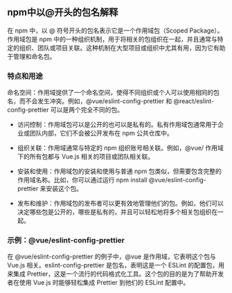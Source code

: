 ## npm中以@开头的包名解释

在 npm 中，以 @ 符号开头的包名表示它是一个作用域包（Scoped Package）。作用域包是 npm 中的一种组织机制，用于将相关的包组织在一起，并且通常与特定的组织、团队或项目关联。这种机制在大型项目或组织中尤其有用，因为它有助于管理和命名包。

### 特点和用途
命名空间：作用域提供了一个命名空间，使得不同组织或个人可以使用相同的包名，而不会发生冲突。例如，@vue/eslint-config-prettier 和 @react/eslint-config-prettier 可以是两个完全不同的包。

- 访问控制：作用域包可以是公开的也可以是私有的。私有作用域包通常用于企业或团队内部，它们不会被公开发布在 npm 公共仓库中。

- 组织关联：作用域通常与特定的 npm 组织账号相关联。例如，@vue/ 作用域下的所有包都与 Vue.js 相关的项目或团队相关联。

- 安装和使用：作用域包的安装和使用与普通 npm 包类似，但需要包含完整的作用域名称。比如，你可以通过运行 npm install @vue/eslint-config-prettier 来安装这个包。

- 发布和维护：作用域包的发布者可以更有效地管理他们的包。例如，他们可以决定哪些包是公开的，哪些是私有的，并且可以轻松地将多个相关包组织在一起。

### 示例：@vue/eslint-config-prettier
在 @vue/eslint-config-prettier 的例子中，@vue 是作用域，它表明这个包与 Vue.js 相关。eslint-config-prettier 是包名，表明这是一个 ESLint 的配置包，用来集成 Prettier，这是一个流行的代码格式化工具。这个包的目的是为了帮助开发者在使用 Vue.js 时能够轻松集成 Prettier 到他们的 ESLint 配置中。
